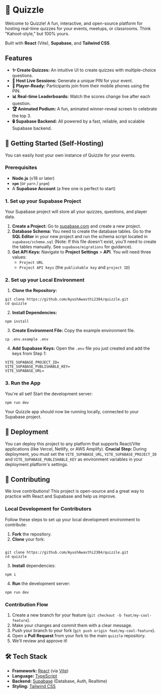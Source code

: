 
# 🔮 Quizzle

Welcome to Quizzle! A fun, interactive, and open-source platform for hosting real-time quizzes for your events, meetups, or classrooms. Think "Kahoot-style," but 100% yours.

Built with **React** (Vite), **Supabase**, and **Tailwind CSS**.
## Features
* **✨ Create Quizzes:** An intuitive UI to create quizzes with multiple-choice questions.
* **🚀 Host Live Sessions:** Generate a unique PIN for your event.
* **📱 Player-Ready:** Participants join from their mobile phones using the PIN.
* **📊 Real-time Leaderboards:** Watch the scores change live after each question.
* **🏆 Animated Podium:** A fun, animated winner-reveal screen to celebrate the top 3.
* **🔒 Supabase Backend:** All powered by a fast, reliable, and scalable Supabase backend.
## 🚀 Getting Started (Self-Hosting)
You can easily host your own instance of Quizzle for your events.
### Prerequisites
* **Node.js** (v18 or later)
* **`npm`** (or `yarn` / `pnpm`)
* A **Supabase Account** (a free one is perfect to start)

### 1. Set up your Supabase Project
Your Supabase project will store all your quizzes, questions, and player data.
1. **Create a Project:** Go to [supabase.com](https://supabase.com) and create a new project.
2. **Database Schema:** You need to create the database tables. Go to the **SQL Editor** in your new project and run the schema script located in `supabase/schema.sql` (Note: If this file doesn't exist, you'll need to create the tables manually. See `supabase/migrations` for guidance).
3. **Get API Keys:** Navigate to **Project Settings** > **API**. You will need three values:
   * `Project URL`
   * `Project API keys` (the `publishable key` and `project ID`)

### 2. Set up your Local Environment
1. **Clone the Repository:**
```
git clone https://github.com/AyushAwasthi2384/quizzle.git
cd quizzle
```
2. **Install Dependencies:**
```
npm install
```
3. **Create Environment File:**
Copy the example environment file.
```
cp .env.example .env
```
4. **Add Supabase Keys:**
Open the `.env` file you just created and add the keys from Step 1:

```
VITE_SUPABASE_PROJECT_ID=
VITE_SUPABASE_PUBLISHABLE_KEY=
VITE_SUPABASE_URL=
```
### 3. Run the App
You're all set! Start the development server:
```
npm run dev
```
Your Quizzle app should now be running locally, connected to your Supabase project.

## 🚢 Deployment
You can deploy this project to any platform that supports React/Vite applications (like Vercel, Netlify, or AWS Amplify).
**Crucial Step:** During deployment, you must set the `VITE_SUPABASE_URL`, `VITE_SUPABASE_PROJECT_ID` and `VITE_SUPABASE_PUBLISHABLE_KEY` as environment variables in your deployment platform's settings.
## 🤝 Contributing
We love contributions! This project is open-source and a great way to practice with React and Supabase and help us improve.
### Local Development for Contributors

Follow these steps to set up your local development environment to contribute:
1. **Fork** the repository.
2. **Clone** your fork:
```

git clone https://github.com/AyushAwasthi2384/quizzle.git
cd quizzle
```
3. **Install** dependencies:
```
npm i
```
4. **Run** the development server:
```
npm run dev
```

### Contribution Flow
1. Create a new branch for your feature (`git checkout -b feat/my-cool-feature`).
2. Make your changes and commit them with a clear message.
3. Push your branch to your fork (`git push origin feat/my-cool-feature`).
4. Open a **Pull Request** from your fork to the main `quizzle` repository.
5. We'll review and approve it!

## 🛠 Tech Stack
* **Framework:** [React](https://react.dev/) (via [Vite](https://vitejs.dev/))
* **Language:** [TypeScript](https://www.typescriptlang.org/)
* **Backend:** [Supabase](https://supabase.com/) (Database, Auth, Realtime)
* **Styling:** [Tailwind CSS](https://tailwindcss.com/)
